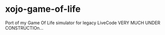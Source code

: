 # xojo-game-of-life
Port of my Game Of Life simulator for legacy LiveCode
VERY MUCH UNDER CONSTRUCTIOn...
